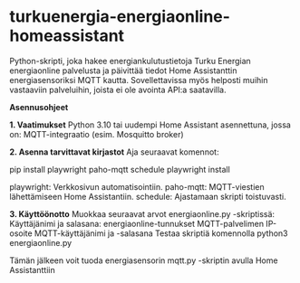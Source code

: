 # turkuenergia-energiaonline-homeassistant
Python-skripti, joka hakee energiankulutustietoja Turku Energian energiaonline palvelusta ja päivittää tiedot Home Assistanttin energiasensoriksi MQTT kautta. Sovellettavissa myös helposti muihin vastaaviin palveluihin, joista ei ole avointa API:a saatavilla.

**Asennusohjeet**

**1. Vaatimukset**
  Python 3.10 tai uudempi
  Home Assistant asennettuna, jossa on:
  MQTT-integraatio (esim. Mosquitto broker)

**2. Asenna tarvittavat kirjastot**
  Aja seuraavat komennot:

  pip install playwright paho-mqtt schedule
  playwright install

  playwright: Verkkosivun automatisointiin.
  paho-mqtt: MQTT-viestien lähettämiseen Home Assistantiin.
  schedule: Ajastamaan skripti toistuvasti.

**3. Käyttöönotto**
  Muokkaa seuraavat arvot energiaonline.py -skriptissä:
  Käyttäjänimi ja salasana: energiaonline-tunnukset
  MQTT-palvelimen IP-osoite
  MQTT-käyttäjänimi ja -salasana
  Testaa skriptiä komennolla python3 energiaonline.py

  Tämän jälkeen voit tuoda energiasensorin mqtt.py -skriptin avulla Home Assistanttiin
  
  
